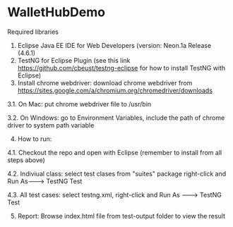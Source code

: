 # WalletHubDemo
Required libraries

1. Eclipse Java EE IDE for Web Developers (version: Neon.1a Release (4.6.1)
2. TestNG for Eclipse Plugin (see this link https://github.com/cbeust/testng-eclipse for how to install TestNG with Eclipse)
3. Install chrome webdriver: download chrome webdriver from https://sites.google.com/a/chromium.org/chromedriver/downloads

  3.1. On Mac: put chrome webdriver file to /usr/bin
  
  3.2. On Windows: go to Environment Variables, include the path of chrome driver to system path variable
  
4. How to run:

  4.1. Checkout the repo and open with Eclipse (remember to install from all steps above)
  
  4.2. Indiviual class: select test clases from "suites" package right-click and Run As---> TestNG Test
  
  4.3. All test cases: select testng.xml, right-click and Run As ---> TestNG Test
  
5. Report: Browse index.html file from test-output folder to view the result  
